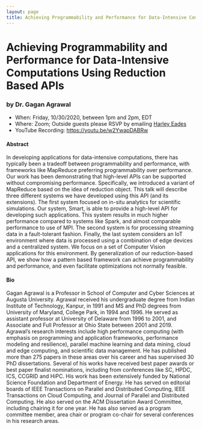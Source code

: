 ```yaml
---
layout: page
title: Achieving Programmability and Performance for Data-Intensive Computations Using Reduction Based APIs
---
```


Achieving Programmability and Performance for Data-Intensive Computations Using Reduction Based APIs
======
### by Dr. Gagan Agrawal

- When: Friday, 10/30/2020, between 1pm and 2pm, EDT
- Where: Zoom; Outside guests please RSVP by emailing <a href="mailto:harley.eades@gmail.com">Harley Eades</a>
- YouTube Recording: <https://youtu.be/w2YwapDABRw>

#### Abstract

In developing applications for data-intensive computations, there has
typically been a tradeoff between programmability and performance,
with frameworks like MapReduce preferring programmability over
performance. Our work has been demonstrating that high-level APIs can
be supported without compromising performance. Specifically, we
introduced a variant of MapReduce based on the idea of reduction
object. This talk will describe three different systems we have
developed using this API (and its extensions). The first system
focused on in-situ analytics for scientific simulations. Our system,
Smart, is able to provide a high-level API for developing such
applications. This system results in much higher performance compared
to systems like Spark, and almost comparable performance to use of
MPI.  The second system is for processing streaming data in a
fault-tolerant fashion. Finally, the last system considers an IoT
environment where data is processed using a combination of edge
devices and a centralized system. We focus on a set of Computer Vision
applications for this environment. By generalization of our
reduction-based API, we show how a pattern based framework can achieve
programmability and performance, and even facilitate optimizations not
normally feasible.

#### Bio

Gagan Agrawal is a Professor in School of Computer and Cyber Sciences
at Augusta University.  Agrawal received his undergraduate degree from
Indian Institute of Technology, Kanpur, in 1991 and MS and PhD degrees
from University of Maryland, College Park, in 1994 and 1996. He served
as assistant professor at University of Delaware from 1996 to 2001,
and Associate and Full Professor at Ohio State between 2001 and 2019.
Agrawal’s research interests include high performance computing
(with emphasis on programming and application frameworks, performance
modeling and resilience), parallel machine learning and data mining,
cloud and edge computing, and scientific data management. He has
published more than 275 papers in these areas over his career and has
supervised 30 PhD dissertations. Several of his works have received
best paper awards or best paper finalist nominations, including from
conferences like SC, HPDC, ICS, CCGRID and HiPC. His work has been
extensively funded by National Science Foundation and Department of
Energy. He has served on editorial boards of IEEE Transactions on
Parallel and Distributed Computing, IEEE Transactions on Cloud
Computing, and Journal of Parallel and Distributed Computing. He also
served on the ACM Dissertation Award Committee, including chairing it
for one year. He has also served as a program committee member, area
chair or program co-chair for several conferences in his research
areas.